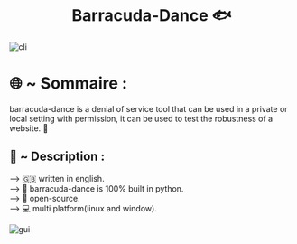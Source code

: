 <h1 align="center">Barracuda-Dance 🐟</h1> 



![cli](https://github.com/user-attachments/assets/7732a0a6-f7d6-42c4-8cfd-b37df414bd8d)
# 🌐 ~ Sommaire :


 barracuda-dance is a denial of service tool that can be used in a private or local setting with permission,
it can be used to test the robustness of a website. 📡

## 📖 ~ Description :
<p>

</p>

<p>
   --> 🇬🇧 written in english.<br>
   --> 🐍 barracuda-dance is 100% built in python.<br>
   --> 📁 open-source.<br>
   --> 💻 multi platform(linux and window).<br>
</p>






 
![gui](https://github.com/user-attachments/assets/78feafc0-c37b-49a6-b706-382dfaa4fc97)


